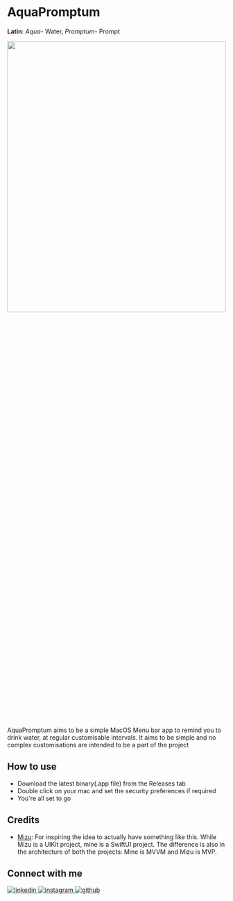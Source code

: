 # AquaPromptum


**Latin**: _Aqua_- Water, _Promptum_- Prompt
<div align="center">
<img src="https://user-images.githubusercontent.com/31688051/197697963-3f66e78d-64ac-4a16-a5f7-52f1f1a1ad8f.png" align="center" width="100%" height="40%"/>
</div>  


<br/>  
AquaPromptum aims to be a simple MacOS Menu bar app to remind you to drink water, at regular customisable intervals. It aims to be simple and no complex 
customisations are intended to be a part of the project
  

## How to use
- Download the latest binary(.app file) from the Releases tab
- Double click on your mac and set the security preferences if required
- You're all set to go


## Credits
- [Mizu](https://github.com/esoxjem/Mizu):
For inspiring the idea to actually have something like this. While Mizu is a UIKit project, mine is a SwiftUI project. The difference is also in the
architecture of both the projects: Mine is MVVM and Mizu is MVP. 
 



## Connect with me  
<a href="https://linkedin.com/in/gaurav-thakkar" target="_blank">
<img src=https://img.shields.io/badge/linkedin-%231E77B5.svg?&style=for-the-badge&logo=linkedin&logoColor=white alt=linkedin style="margin-bottom: 10px;" />
</a>
<a href="https://instagram.com/gt_xtreme" target="_blank">
<img src=https://img.shields.io/badge/instagram-%23000000.svg?&style=for-the-badge&logo=instagram&logoColor=white alt=instagram style="margin-bottom: 10px;" />
</a>
<a href="https://github.com/ForceGT" target="_blank">
<img src=https://img.shields.io/badge/github-%2324292e.svg?&style=for-the-badge&logo=github&logoColor=white alt=github style="margin-bottom: 10px;" />
</a> 

